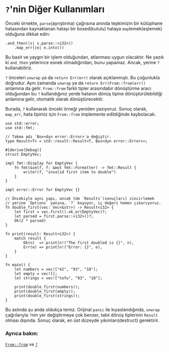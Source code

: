 # `?`'nin Diğer Kullanımları

Önceki örnekte, `parse`(ayrıştırma) çağrısına anında tepkimizin bir kütüphane hatasından kaynaklanan hatayı bir boxed(kutulu) hataya `map`lemek(eşlemek) olduğuna dikkat edin:

```rust,ignore
.and_then(|s| s.parse::<i32>()
    .map_err(|e| e.into())
```

Bu basit ve yaygın bir işlem olduğundan, atlanması uygun olacaktır. Ne yazık ki `and_then` yeterince esnek olmadığından, bunu yapamaz. Ancak, yerine `?` kullanabiliriz.

`?` önceleri `unwrap` ya da `return Err(err)` olarak açıklanmıştı.
Bu çoğunlukla doğrudur. Aynı zamanda `unwrap` ya da
`return Err(From::from(err))` anlamına da gelir. `From::from` farklı tipler arasındabir dönüştürme aracı olduğundan bu `?` kullandığınız yerde hatanın dönüş tipine dönüştürülebildiği anlamına gelir, otomatik olarak dönüştürecektir.

Burada, `?` kullanarak önceki örneği yeniden yazıyoruz. Sonuç olarak, `map_err`, hata tipimiz için `From::from` implemente edildiğinde kaybolacak:

```rust,editable
use std::error;
use std::fmt;

// Takma adı `Box<dyn error::Error>`a değiştir.
type Result<T> = std::result::Result<T, Box<dyn error::Error>>;

#[derive(Debug)]
struct EmptyVec;

impl fmt::Display for EmptyVec {
    fn fmt(&self, f: &mut fmt::Formatter) -> fmt::Result {
        write!(f, "invalid first item to double")
    }
}

impl error::Error for EmptyVec {}

// Öncekiyle aynı yapı, ancak tüm `Results`(sonuçları) zincirlemek
// yerine `Options` yanına, `?` koyuyor, iç değeri hemen çıkarıyoruz.
fn double_first(vec: Vec<&str>) -> Result<i32> {
    let first = vec.first().ok_or(EmptyVec)?;
    let parsed = first.parse::<i32>()?;
    Ok(2 * parsed)
}

fn print(result: Result<i32>) {
    match result {
        Ok(n)  => println!("The first doubled is {}", n),
        Err(e) => println!("Error: {}", e),
    }
}

fn main() {
    let numbers = vec!["42", "93", "18"];
    let empty = vec![];
    let strings = vec!["tofu", "93", "18"];

    print(double_first(numbers));
    print(double_first(empty));
    print(double_first(strings));
}
```

Bu aslında şu anda oldukça temiz. Orijinal `panic` ile kıyaslandığında, `unwrap` çağrılarıyla `?`nin yer değiştirmeye çok benzer, tabii dönüş tiplerinin `Result` olması dışında. Sonuç olarak, en üst düzeyde yıkımları(destruct) gerektirir.

### Ayrıca bakın:

[`From::from`][from] ve [`?`][q_mark]

[from]: https://doc.rust-lang.org/std/convert/trait.From.html
[q_mark]: https://doc.rust-lang.org/reference/expressions/operator-expr.html#the-question-mark-operator
